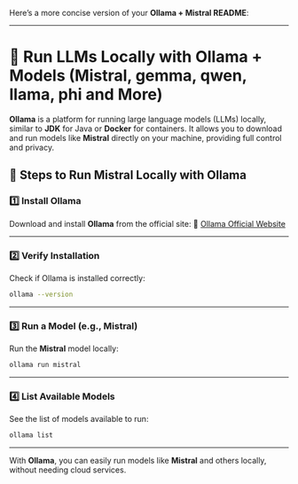 Here’s a more concise version of your **Ollama + Mistral README**:

---

# 🧠 Run LLMs Locally with Ollama + Models (Mistral, gemma, qwen, llama, phi and More)

**Ollama** is a platform for running large language models (LLMs) locally, similar to **JDK** for Java or **Docker** for containers. It allows you to download and run models like **Mistral** directly on your machine, providing full control and privacy.

## 🚀 Steps to Run Mistral Locally with Ollama

### 1️⃣ Install Ollama
Download and install **Ollama** from the official site:
🔗 [Ollama Official Website](https://ollama.com)

---

### 2️⃣ Verify Installation

Check if Ollama is installed correctly:

```bash
ollama --version
```

---

### 3️⃣ Run a Model (e.g., Mistral)

Run the **Mistral** model locally:

```bash
ollama run mistral
```

---

### 4️⃣ List Available Models

See the list of models available to run:

```bash
ollama list
```

---

With **Ollama**, you can easily run models like **Mistral** and others locally, without needing cloud services.

